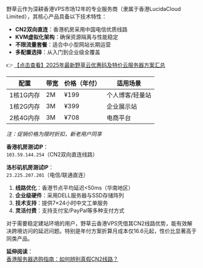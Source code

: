 

野草云作为深耕香港VPS市场12年的专业服务商（隶属于香港LucidaCloud Limited），其核心产品具备以下技术特性：

- **CN2双向直连**：香港机房采用中国电信优质线路
- **KVM虚拟化架构**：确保资源隔离与性能稳定
- **不限流量套餐**：适合中小型网站长期运营
- **多配置选择**：从入门到企业级全覆盖

👉 [【点击查看】2025年最新野草云优惠码及特价云服务器方案汇总](https://bit.ly/yecaoyun)


| 配置        | 带宽 | 价格（年付） | 适用场景       |
|-------------|------|--------------|----------------|
| 1核1G内存   | 2M   | ¥199         | 个人博客/轻量站|
| 1核2G内存   | 3M   | ¥399         | 企业展示站     |
| 2核4G内存   | 3M   | ¥708         | 电商平台       |

*注：促销价格为限时折扣，新老用户同享*


**香港机房测试IP**：  
`103.59.144.254`（CN2双向直连线路）

**洛杉矶机房测试IP**：  
`23.225.207.201`（电信/联通直连）


1. **线路优化**：香港节点平均延迟<50ms（华南地区）
2. **企业级硬件**：采用DELL服务器与SSD存储阵列
3. **技术支持**：提供7×24小时中文工单服务
4. **灵活付费**：支持支付宝/PayPal等多种支付方式

对于需要稳定建站环境的用户，野草云香港VPS凭借其CN2线路优势，能有效解决跨境访问的延迟问题。特别是年付方案折算月成本仅16.6元起，性价比显著高于同类产品。

**延伸阅读**：  
[香港服务器选购指南：如何辨别真假CN2线路？](https://bit.ly/yecaoyun)
